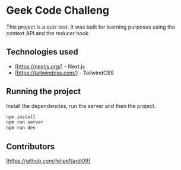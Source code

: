 # Geek Code Challeng

This project is a quiz test. It was built for learning purposes using the context API and the reducer hook.

## Technologies used

- [https://nextjs.org/] - Next.js
- [https://tailwindcss.com/] - TailwindCSS

## Running the project

Install the dependencies, run the server and then the project.

```sh
npm install
npm run server
npm run dev
```

## Contributors

[https://github.com/felipeNardi09]

